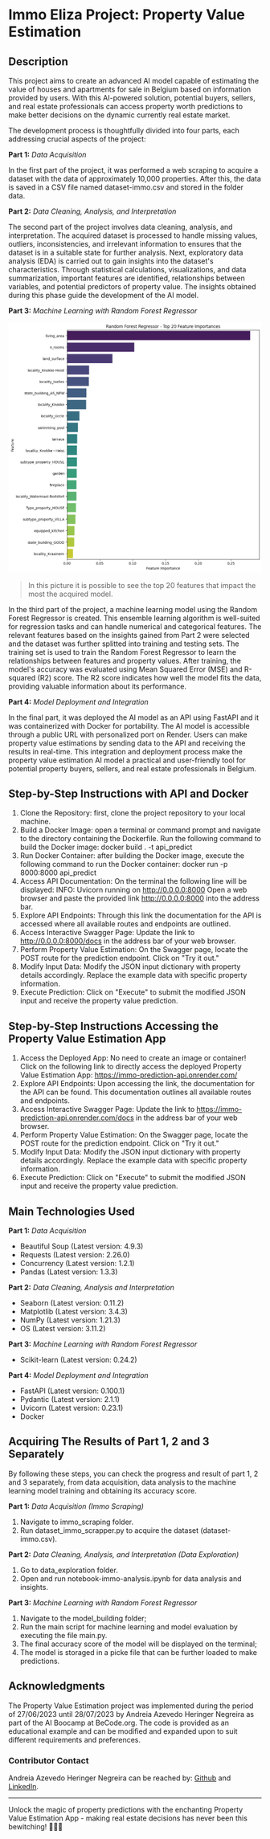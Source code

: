 # Immo Eliza Project: Property Value Estimation

## Description

This project aims to create an advanced AI model capable of estimating the value of houses and apartments for sale in Belgium based on information provided by users. With this AI-powered solution, potential buyers, sellers, and real estate professionals can access property worth predictions to make better decisions on the dynamic currently real estate market.

The development process is thoughtfully divided into four parts, each addressing crucial aspects of the project:

**Part 1:** *Data Acquisition*

In the first part of the project, it was performed a web scraping to acquire a dataset with the data of approximately 10,000 properties. After this, the data is saved in a CSV file named dataset-immo.csv and stored in the folder data.

**Part 2:** *Data Cleaning, Analysis, and Interpretation*

The second part of the project involves data cleaning, analysis, and interpretation. The acquired dataset is processed to handle missing values, outliers, inconsistencies, and irrelevant information to ensures that the dataset is in a suitable state for further analysis. Next, exploratory data analysis (EDA) is carried out to gain insights into the dataset's characteristics. Through statistical calculations, visualizations, and data summarization, important features are identified, relationships between variables, and potential predictors of property value. The insights obtained during this phase guide the development of the AI model.

**Part 3:** *Machine Learning with Random Forest Regressor*

![alt text](outputs/random_fores_top_20_update.png)

> In this picture it is possible to see the top 20 features that impact the most the acquired model.

In the third part of the project, a machine learning model using the Random Forest Regressor is created. This ensemble learning algorithm is well-suited for regression tasks and can handle numerical and categorical features. The relevant features based on the insights gained from Part 2 were selected and the dataset was further splitted into training and testing sets. The training set is used to train the Random Forest Regressor to learn the relationships between features and property values. After training, the model's accuracy was evaluated using Mean Squared Error (MSE) and R-squared (R2) score. The R2 score indicates how well the model fits the data, providing valuable information about its performance.

**Part 4:** *Model Deployment and Integration*

In the final part, it was deployed the AI model as an API using FastAPI and it was containerized with Docker for portability. The AI model is accessible through a public URL with personalized port on Render. Users can make property value estimations by sending data to the API and receiving the results in real-time. This integration and deployment process make the property value estimation AI model a practical and user-friendly tool for potential property buyers, sellers, and real estate professionals in Belgium.

## Step-by-Step Instructions with API and Docker

1. Clone the Repository: first, clone the project repository to your local machine.
2. Build a Docker Image: open a terminal or command prompt and navigate to the directory containing the Dockerfile. Run the following command to build the Docker image: docker build . -t api_predict
3. Run Docker Container: after building the Docker image, execute the following command to run the Docker container: docker run -p 8000:8000 api_predict
4. Access API Documentation: On the terminal the following line will be displayed: INFO: Uvicorn running on http://0.0.0.0:8000
Open a web browser and paste the provided link http://0.0.0.0:8000 into the address bar.
5. Explore API Endpoints: Through this link the documentation for the API is accessed where all available routes and endpoints are outlined.
6. Access Interactive Swagger Page: Update the link to http://0.0.0.0:8000/docs in the address bar of your web browser.
7. Perform Property Value Estimation: On the Swagger page, locate the POST route for the prediction endpoint. Click on "Try it out."
8. Modify Input Data: Modify the JSON input dictionary with property details accordingly. Replace the example data with specific property information.
9. Execute Prediction: Click on "Execute" to submit the modified JSON input and receive the property value prediction.

## Step-by-Step Instructions Accessing the Property Value Estimation App

1. Access the Deployed App: No need to create an image or container! Click on the following link to directly access the deployed Property Value Estimation App: https://immo-prediction-api.onrender.com/
2. Explore API Endpoints: Upon accessing the link, the documentation for the API can be found. This documentation outlines all available routes and endpoints.
3. Access Interactive Swagger Page: Update the link to https://immo-prediction-api.onrender.com/docs in the address bar of your web browser.
4. Perform Property Value Estimation: On the Swagger page, locate the POST route for the prediction endpoint. Click on "Try it out."
5. Modify Input Data: Modify the JSON input dictionary with property details accordingly. Replace the example data with specific property information.
6. Execute Prediction: Click on "Execute" to submit the modified JSON input and receive the property value prediction.

## Main Technologies Used

**Part 1:** *Data Acquisition*

* Beautiful Soup (Latest version: 4.9.3)
* Requests (Latest version: 2.26.0)
* Concurrency (Latest version: 1.2.1)
* Pandas (Latest version: 1.3.3)

**Part 2:** *Data Cleaning, Analysis and Interpretation*

* Seaborn (Latest version: 0.11.2)
* Matplotlib (Latest version: 3.4.3)
* NumPy (Latest version: 1.21.3)
* OS (Latest version: 3.11.2)

**Part 3:** *Machine Learning with Random Forest Regressor*

* Scikit-learn (Latest version: 0.24.2)

**Part 4:** *Model Deployment and Integration*

* FastAPI (Latest version: 0.100.1)
* Pydantic (Latest version: 2.1.1)
* Uvicorn (Latest version: 0.23.1)
* Docker

## Acquiring The Results of Part 1, 2 and 3 Separately

By following these steps, you can check the progress and result of part 1, 2 and 3 separately, from data acquisition, data analysis to the machine learning model training and obtaining its accuracy score.

**Part 1:** *Data Acquisition (Immo Scraping)*

1. Navigate to immo_scraping folder.
2. Run dataset_immo_scrapper.py to acquire the dataset (dataset-immo.csv).

**Part 2:** *Data Cleaning, Analysis, and Interpretation (Data Exploration)*

1. Go to data_exploration folder.
2. Open and run notebook-immo-analysis.ipynb for data analysis and insights.

**Part 3:** *Machine Learning with Random Forest Regressor*

1. Navigate to the model_building folder;
2. Run the main script for machine learning and model evaluation by executing the file main.py.
3. The final accuracy score of the model will be displayed on the terminal;
4. The model is storaged in a picke file that can be further loaded to make predictions.

## Acknowledgments

The Property Value Estimation project was implemented during the period of 27/06/2023 until 28/07/2023 by Andreia Azevedo Heringer Negreira as part of the AI Boocamp at BeCode.org. The code is provided as an educational example and can be modified and expanded upon to suit different requirements and preferences.

### Contributor Contact

Andreia Azevedo Heringer Negreira can be reached by: [Github](https://github.com/andreia-negreira) and [LinkedIn](https://www.linkedin.com/in/andreia-heringer-negreira-0b6a2a13a/).

---

Unlock the magic of property predictions with the enchanting Property Value Estimation App - making real estate decisions has never been this bewitching! :european_castle::crystal_ball::sparkles:
